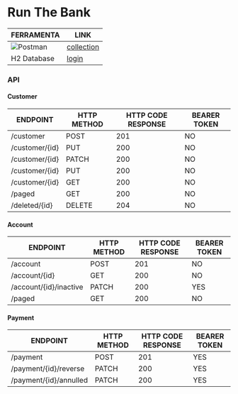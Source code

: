 # Run The Bank

| FERRAMENTA               | LINK |
|------------------------|------------|
| ![Postman](https://img.shields.io/badge/Postman-FF6C37?style=for-the-badge&logo=postman&logoColor=white)           | [collection](https://documenter.getpostman.com/view/28919033/2s9YsNeWJn#intro)      | 
| H2 Database | [login](http://localhost:8082/h2-console/)

### API

#### Customer

| ENDPOINT               | HTTP METHOD | HTTP CODE RESPONSE | BEARER TOKEN |
|------------------------|------------|--------------------|----------------------|
| /customer              | POST       | 201                | NO                   |
| /customer/{id}         | PUT        | 200                | NO                   |
| /customer/{id}         | PATCH      | 200                | NO                   |         
| /customer/{id}| PUT        | 200                | NO                   |
| /customer/{id}| GET        | 200                | NO                   |
| /paged                 | GET        | 200                | NO                   |
| /deleted/{id} | DELETE     | 204                | NO                   |

#### Account

| ENDPOINT                      | HTTP METHOD | HTTP CODE RESPONSE | BEARER TOKEN |
|-------------------------------|-------------|--------------------|----------------------|
| /account                      | POST        | 201                | NO                   |
| /account/{id}        | GET         | 200                | NO                   |
| /account/{id}/inactive | PATCH       | 200                | YES                  |
| /paged                        | GET         | 200                | NO                   |

#### Payment

| ENDPOINT                      | HTTP METHOD | HTTP CODE RESPONSE | BEARER TOKEN |
|-------------------------------|-------------|--------------------|----------------------|
| /payment                      | POST        | 201                | YES                   |
| /payment/{id}/reverse  | PATCH       | 200                | YES                   |
| /payment/{id}/annulled | PATCH       | 200                | YES                   |
